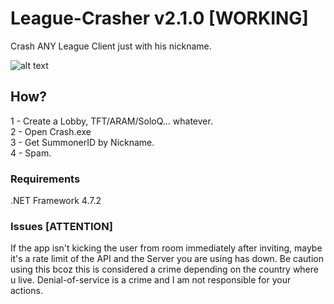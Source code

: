 # League-Crasher v2.1.0 [WORKING]
Crash ANY League Client just with his nickname.

![alt text](https://i.imgur.com/DVqGVwR.png)

## How?

1 - Create a Lobby, TFT/ARAM/SoloQ... whatever. <br/>
2 - Open Crash.exe <br/>
3 - Get SummonerID by Nickname. <br/>
4 - Spam. <br/>

### Requirements
.NET Framework 4.7.2

### Issues [ATTENTION]
If the app isn't kicking the user from room immediately after inviting, maybe it's a rate limit of the API and the Server you are using has down.
Be caution using this bcoz this is considered a crime depending on the country where u live. Denial-of-service is a crime and I am not responsible for your actions.
